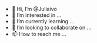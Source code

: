 - 👋 Hi, I’m @Juliaivo
- 👀 I’m interested in ...
- 🌱 I’m currently learning ...
- 💞️ I’m looking to collaborate on ...
- 📫 How to reach me ...

<!---
Juliaivo/Juliaivo is a ✨ special ✨ repository because its `README.md` (this file) appears on your GitHub profile.
You can click the Preview link to take a look at your changes.
--->
